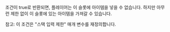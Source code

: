 조건이 true로 반환되면, 플레이어는 이 슬롯에 아이템을 넣을 수 없습니다. 하지만 아무런 제한 없이 이 슬롯에 있는 아이템을 가져갈 수 있습니다.

참고: 이 조건은 "스택 입력 제한" 매개 변수를 재정의합니다.